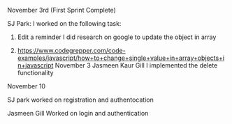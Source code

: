 November 3rd (First Sprint Complete)

SJ Park: I worked on the following task:

1. Edit a reminder
I did research on google to update the object in array

1. https://www.codegrepper.com/code-examples/javascript/how+to+change+single+value+in+array+objects+in+javascript
November 3 Jasmeen Kaur Gill I implemented the delete functionality

November 10 

SJ park 
worked on registration and authentocation

Jasmeen Gill 
Worked on login and authentication